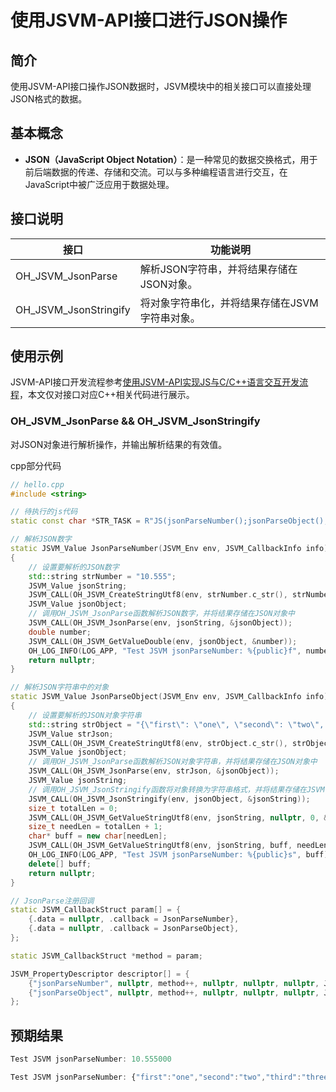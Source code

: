 # 使用JSVM-API接口进行JSON操作

## 简介

使用JSVM-API接口操作JSON数据时，JSVM模块中的相关接口可以直接处理JSON格式的数据。

## 基本概念

- **JSON（JavaScript Object Notation）**：是一种常见的数据交换格式，用于前后端数据的传递、存储和交流。可以与多种编程语言进行交互，在JavaScript中被广泛应用于数据处理。

## 接口说明

| 接口                       | 功能说明                       |
|----------------------------|--------------------------------|
| OH_JSVM_JsonParse          | 解析JSON字符串，并将结果存储在JSON对象。 |
| OH_JSVM_JsonStringify      | 将对象字符串化，并将结果存储在JSVM字符串对象。 |

## 使用示例

JSVM-API接口开发流程参考[使用JSVM-API实现JS与C/C++语言交互开发流程](use-jsvm-process.md)，本文仅对接口对应C++相关代码进行展示。

### OH_JSVM_JsonParse && OH_JSVM_JsonStringify

对JSON对象进行解析操作，并输出解析结果的有效值。

cpp部分代码

```cpp
// hello.cpp
#include <string>

// 待执行的js代码
static const char *STR_TASK = R"JS(jsonParseNumber();jsonParseObject();)JS";

// 解析JSON数字
static JSVM_Value JsonParseNumber(JSVM_Env env, JSVM_CallbackInfo info)
{
    // 设置要解析的JSON数字
    std::string strNumber = "10.555";
    JSVM_Value jsonString;
    JSVM_CALL(OH_JSVM_CreateStringUtf8(env, strNumber.c_str(), strNumber.size(), &jsonString));
    JSVM_Value jsonObject;
    // 调用OH_JSVM_JsonParse函数解析JSON数字，并将结果存储在JSON对象中
    JSVM_CALL(OH_JSVM_JsonParse(env, jsonString, &jsonObject));
    double number;
    JSVM_CALL(OH_JSVM_GetValueDouble(env, jsonObject, &number));
    OH_LOG_INFO(LOG_APP, "Test JSVM jsonParseNumber: %{public}f", number);
    return nullptr;
}

// 解析JSON字符串中的对象
static JSVM_Value JsonParseObject(JSVM_Env env, JSVM_CallbackInfo info)
{
    // 设置要解析的JSON对象字符串
    std::string strObject = "{\"first\": \"one\", \"second\": \"two\", \"third\": \"three\"}";
    JSVM_Value strJson;
    JSVM_CALL(OH_JSVM_CreateStringUtf8(env, strObject.c_str(), strObject.size(), &strJson));
    JSVM_Value jsonObject;
    // 调用OH_JSVM_JsonParse函数解析JSON对象字符串，并将结果存储在JSON对象中
    JSVM_CALL(OH_JSVM_JsonParse(env, strJson, &jsonObject));
    JSVM_Value jsonString;
    // 调用OH_JSVM_JsonStringify函数将对象转换为字符串格式，并将结果存储在JSVM字符串对象中
    JSVM_CALL(OH_JSVM_JsonStringify(env, jsonObject, &jsonString));
    size_t totalLen = 0;
    JSVM_CALL(OH_JSVM_GetValueStringUtf8(env, jsonString, nullptr, 0, &totalLen));
    size_t needLen = totalLen + 1;
    char* buff = new char[needLen];
    JSVM_CALL(OH_JSVM_GetValueStringUtf8(env, jsonString, buff, needLen, &totalLen));
    OH_LOG_INFO(LOG_APP, "Test JSVM jsonParseNumber: %{public}s", buff);
    delete[] buff;
    return nullptr;
}

// JsonParse注册回调
static JSVM_CallbackStruct param[] = {
    {.data = nullptr, .callback = JsonParseNumber},
    {.data = nullptr, .callback = JsonParseObject},
};

static JSVM_CallbackStruct *method = param;

JSVM_PropertyDescriptor descriptor[] = {
    {"jsonParseNumber", nullptr, method++, nullptr, nullptr, nullptr, JSVM_DEFAULT},
    {"jsonParseObject", nullptr, method++, nullptr, nullptr, nullptr, JSVM_DEFAULT},
};

```

## 预期结果
```ts
Test JSVM jsonParseNumber: 10.555000

Test JSVM jsonParseNumber: {"first":"one","second":"two","third":"three"}
```

